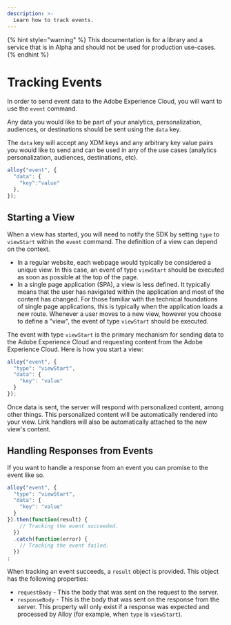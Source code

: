 ```yaml
---
description: >-
  Learn how to track events. 
---
```


{% hint style="warning" %}
This documentation is for a library and a service that is in Alpha and should not be used for production use-cases. 
{% endhint %}

# Tracking Events

In order to send event data to the Adobe Experience Cloud, you will want to use the `event` command.

Any data you would like to be part of your analytics, personalization, audiences, or destinations should be sent using the `data` key.

The `data` key will accept any XDM keys and any arbitrary key value pairs you would like to send and can be used in any of the use cases \(analytics personalization, audiences, destinations, etc\).

```javascript
alloy("event", {
  "data": {
    "key":"value"
  },
});
```

## Starting a View

When a view has started, you will need to notify the SDK by setting `type` to `viewStart` within the `event` command. The definition of a view can depend on the context.

* In a regular website, each webpage would typically be considered a unique view. In this case, an event of type `viewStart` should be executed as soon as possible at the top of the page.
* In a single page application \(SPA\), a view is less defined. It typically means that the user has navigated within the application and most of the content has changed. For those familiar with the technical foundations of single page applications, this is typically when the application loads a new route. Whenever a user moves to a new view, however you choose to define a "view", the event of type `viewStart` should be executed.

The event with type `viewStart` is the primary mechanism for sending data to the Adobe Experience Cloud and requesting content from the Adobe Experience Cloud. Here is how you start a view:

```javascript
alloy("event", {
  "type": "viewStart",
  "data": {
    "key": "value"
  }
});
```

Once data is sent, the server will respond with personalized content, among other things. This personalized content will be automatically rendered into your view. Link handlers will also be automatically attached to the new view's content.

## Handling Responses from Events

If you want to handle a response from an event you can promise to the event like so. 

```javascript
alloy("event", {
  "type": "viewStart",
  "data": {
    "key": "value"
  }
}).then(function(result) {
    // Tracking the event succeeded.
  })
  .catch(function(error) {
    // Tracking the event failed.
  })
;
```

When tracking an event succeeds, a `result` object is provided. This object has the following properties:

 * `requestBody` - This the body that was sent on the request to the server.
 * `responseBody` - This is the body that was sent on the response from the server. This property will only exist if a response was expected and processed by Alloy (for example, when `type` is `viewStart`).
 
